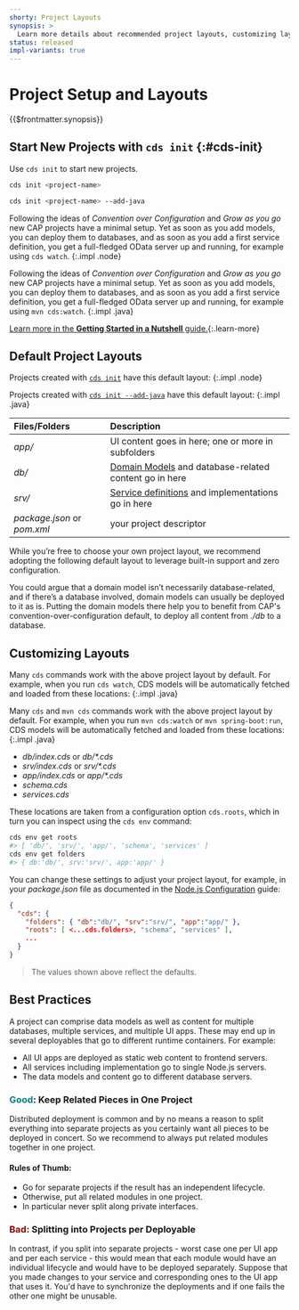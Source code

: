 ```yaml
---
shorty: Project Layouts
synopsis: >
  Learn more details about recommended project layouts, customizing layouts and best practices.
status: released
impl-variants: true
---
```


# Project Setup and Layouts


{{$frontmatter.synopsis}}

## Start New Projects with `cds init` {:#cds-init}

Use `cds init` to start new projects. 

<div class="impl node">

```sh
cds init <project-name>
```
</div>

<div class="impl java">

```sh
cds init <project-name> --add-java
```
</div>

Following the ideas of _Convention over Configuration_ and _Grow as you go_ new CAP projects have a minimal setup. Yet as soon as you add models, you can deploy them to databases, and as soon as you add a first service definition, you get a full-fledged OData server up and running, for example using `cds watch`. {:.impl .node}

Following the ideas of _Convention over Configuration_ and _Grow as you go_ new CAP projects have a minimal setup. Yet as soon as you add models, you can deploy them to databases, and as soon as you add a first service definition, you get a full-fledged OData server up and running, for example using `mvn cds:watch`. {:.impl .java}

[Learn more in the **Getting Started in a Nutshell** guide.](../in-a-nutshell){:.learn-more}




## Default Project Layouts

Projects created with [`cds init`](#cds-init) have this default layout: {:.impl .node}

Projects created with [`cds init --add-java`](#cds-init) have this default layout: {:.impl .java}

| Files/Folders | Description |
|:--- |:--- |
| _app/_ | UI content goes in here; one or more in subfolders |
| _db/_ | [Domain Models](../../guides/domain-models/) and database-related content go in here |
| _srv/_ | [Service definitions](../../guides/providing-services/) and implementations go in here |
| _package.json_ or _pom.xml_ | your project descriptor |


While you’re free to choose your own project layout, we recommend adopting the following default layout to leverage built-in support and zero configuration.

You could argue that a domain model isn’t necessarily database-related, and if there’s a database involved, domain models can usually be deployed to it as is. Putting the domain models there help you to benefit from CAP's convention-over-configuration default, to deploy all content from _./db_ to a database.



## Customizing Layouts

Many `cds` commands work with the above project layout by default. For example, when you run `cds watch`, CDS models will be automatically fetched and loaded from these locations: {:.impl .java}

Many `cds` and `mvn cds` commands work with the above project layout by default. For example, when you run `mvn cds:watch` or `mvn spring-boot:run`, CDS models will be automatically fetched and loaded from these locations: {:.impl .java}

- _db/index.cds_ or _db/*.cds_
- _srv/index.cds_ or _srv/*.cds_
- _app/index.cds_ or _app/*.cds_
- _schema.cds_
- _services.cds_

These locations are taken from a configuration option `cds.roots`, which in turn you can inspect using the `cds env` command: 

```sh
cds env get roots
#> [ 'db/', 'srv/', 'app/', 'schema', 'services' ]
cds env get folders
#> { db:'db/', srv:'srv/', app:'app/' }
```

You can change these settings to adjust your project layout, for example, in your _package.json_ file as documented in the [Node.js Configuration](../../node.js/cds-env) guide: 

```json
{
  "cds": {
    "folders": { "db":"db/", "srv":"srv/", "app":"app/" },
    "roots": [ <...cds.folders>, "schema", "services" ],
    ...
  }
}
```

> The values shown above reflect the defaults.



## Best Practices

A project can comprise data models as well as content for multiple databases, multiple services, and multiple UI apps. These may end up in several deployables that go to different runtime containers. For example:

* All UI apps are deployed as static web content to frontend servers.
* All services including implementation go to single Node.js servers.
* The data models and content go to different database servers.




###  <span style="color:teal">Good</span>: Keep Related Pieces in One Project

Distributed deployment is common and by no means a reason to split everything into separate projects as you certainly want all pieces to be deployed in concert. So we recommend to always put related modules together in one project.

#### Rules of Thumb:

  * Go for separate projects if the result has an independent lifecycle.
  * Otherwise, put all related modules in one project.
  * In particular never split along private interfaces.

###  <span style="color:darkred">Bad</span>: Splitting into Projects per Deployable

In contrast, if you split into separate projects - worst case one per UI app and per each service - this would mean that each module would have an individual lifecycle and would have to be deployed separately. Suppose that you made changes to your service and  corresponding ones to the UI app that uses it. You'd have to synchronize the deployments and if one fails the other one might be unusable.

